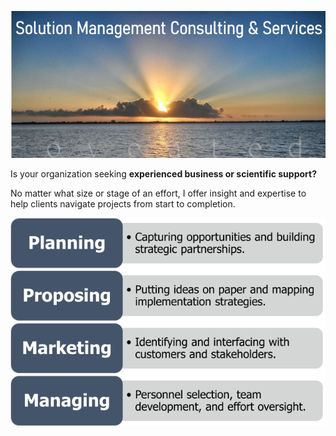![Image](/assets/images/ConsultingLogoRE.png)

Is your organization seeking **experienced business or scientific support?** 

No matter what size or stage of an effort, I offer insight and expertise to help clients navigate projects 
from start to completion.  

![Image](/assets/images/ConsultingRE.png)
